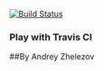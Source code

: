 [![Build Status](https://travis-ci.org/AndreyZhelezov/play-with-travis.svg?branch=master)](https://travis-ci.org/AndreyZhelezov/play-with-travis)

### Play with Travis CI
##By Andrey Zhelezov
